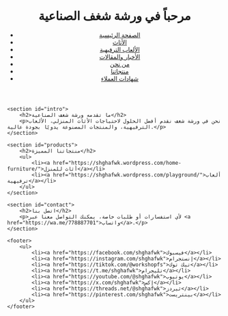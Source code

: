<!DOCTYPE html>
<html lang="ar">
<head>
    <meta charset="UTF-8">
    <meta name="viewport" content="width=device-width, initial-scale=1.0">
    <title>ورشة شغف الصناعية</title>
    <meta name="description" content="ورشة شغف الصناعية تقدم أفضل الأثاث والألعاب الترفيهية المصممة بعناية.">
    <meta name="keywords" content="شغف الصناعية, أثاث, ألعاب ترفيهية, منتجات ترفيه, صناعة يدوية, تجهيزات منازل, ورشة">
    <link rel="stylesheet" href="style.css"> <!-- إذا كنت تستخدم ملف CSS خارجي -->
</head>
<body>
    <header>
        <h1>مرحباً في ورشة شغف الصناعية</h1>
        <nav>
            <ul>
                <li><a href="https://shghafwk.wordpress.com/">الصفحة الرئيسية</a></li>
                <li><a href="https://shghafwk.wordpress.com/home-furniture/">الأثاث</a></li>
                <li><a href="https://shghafwk.wordpress.com/playground/">الألعاب الترفيهية</a></li>
                <li><a href="https://shghafwk.wordpress.com/news/">الأخبار والمقالات</a></li>
                <li><a href="https://shghafwk.wordpress.com/about/">من نحن</a></li>
                <li><a href="https://shghafwk.wordpress.com/our-products/">منتجاتنا</a></li>
                <li><a href="https://shghafwk.wordpress.com/customer-testimonials/">شهادات العملاء</a></li>
            </ul>
        </nav>
    </header>

    <section id="intro">
        <h2>ما تقدمه ورشة شغف الصناعية</h2>
        <p>نحن في ورشة شغف نقدم أفضل الحلول لاحتياجات الأثاث المنزلي، الألعاب الترفيهية، والمنتجات المصنوعة يدويًا بجودة عالية.</p>
    </section>

    <section id="products">
        <h2>منتجاتنا المميزة</h2>
        <ul>
            <li><a href="https://shghafwk.wordpress.com/home-furniture/">أثاث للمنزل</a></li>
            <li><a href="https://shghafwk.wordpress.com/playground/">ألعاب ترفيهية</a></li>
        </ul>
    </section>

    <section id="contact">
        <h2>اتصل بنا</h2>
        <p>لأي استفسارات أو طلبات خاصة، يمكنك التواصل معنا عبر <a href="https://wa.me/778887701">واتساب</a>.</p>
    </section>

    <footer>
        <ul>
            <li><a href="https://facebook.com/shghafwk">فيسبوك</a></li>
            <li><a href="https://instagram.com/shghafwk">إنستجرام</a></li>
            <li><a href="https://tiktok.com/@workshopfs">تيك توك</a></li>
            <li><a href="https://t.me/shghafwk">تليجرام</a></li>
            <li><a href="https://youtube.com/@shghafwk">يوتيوب</a></li>
            <li><a href="https://x.com/shghafwk">إكس</a></li>
            <li><a href="https://threads.net/@shghafwk">ثيردز</a></li>
            <li><a href="https://pinterest.com/shghafwk">بينتريست</a></li>
        </ul>
    </footer>
</body>
</html>
